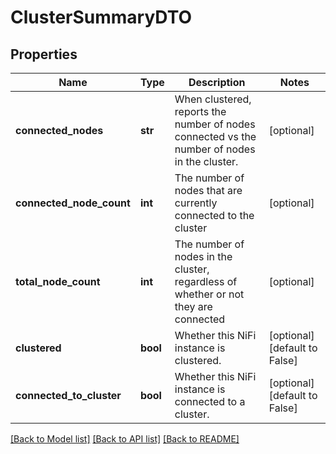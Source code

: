 # ClusterSummaryDTO

## Properties
Name | Type | Description | Notes
------------ | ------------- | ------------- | -------------
**connected_nodes** | **str** | When clustered, reports the number of nodes connected vs the number of nodes in the cluster. | [optional] 
**connected_node_count** | **int** | The number of nodes that are currently connected to the cluster | [optional] 
**total_node_count** | **int** | The number of nodes in the cluster, regardless of whether or not they are connected | [optional] 
**clustered** | **bool** | Whether this NiFi instance is clustered. | [optional] [default to False]
**connected_to_cluster** | **bool** | Whether this NiFi instance is connected to a cluster. | [optional] [default to False]

[[Back to Model list]](../README.md#documentation-for-models) [[Back to API list]](../README.md#documentation-for-api-endpoints) [[Back to README]](../README.md)


